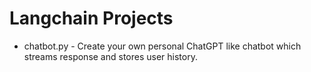 # Langchain Projects

- chatbot.py - Create your own personal ChatGPT like chatbot which streams response and stores user history.

